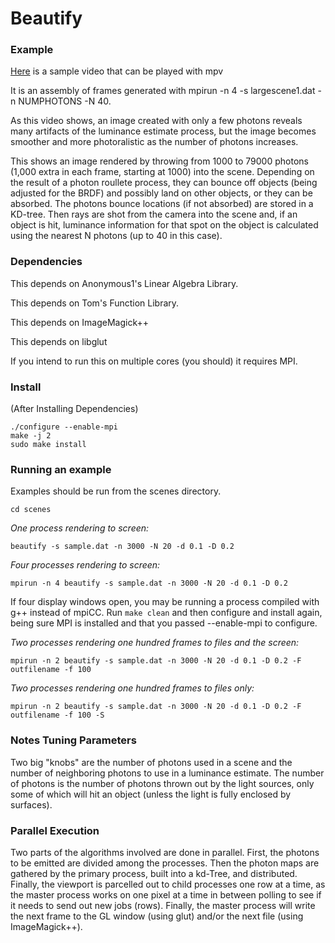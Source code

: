 Beautify
=====================================================

### Example

<!-- ![increasing photons with up to a forty-photon sample](largescene-ns-40N-mpi4-0.gif  "From 1000 to 79000 photons") -->

<!--
<video width="320" height="240" controls>
  <source src="https://kingcountybusinesslaw.com/misc/largescene-ns-40N-mpi4-0-html5.mp4" type="video/mp4">
Your browser does not support the video tag.
</video> 

<a href="https://kingcountybusinesslaw.com/tom/gitlist/beautify.git/raw/master/video/largescene-ns-40N-mpi4-0.mp4"><img src="blob/master/largescene-ns-40N-mpi4-0.gif"></a>
-->

<a href="https://kingcountybusinesslaw.com/misc/largescene-ns-40N-mpi4-0.mp4">Here</a> is a sample video that can be played with mpv

It is an assembly of frames generated with mpirun -n 4 -s largescene1.dat -n NUMPHOTONS -N 40.

As this video shows, an image created with only a few photons reveals many artifacts of the luminance estimate process, but the image becomes smoother and more photoralistic as the number of photons increases.

This shows an image rendered by throwing from 1000 to 79000 photons (1,000 extra in each frame, starting at 1000) into the scene. Depending on the result of a photon roullete process, they can bounce off objects (being adjusted for the BRDF) and possibly land on other objects, or they can be absorbed. The photons bounce locations (if not absorbed) are stored in a KD-tree. Then rays are shot from the camera into the scene and, if an object is hit, luminance information for that spot on the object is calculated using the nearest N photons (up to 40 in this case). 

### Dependencies


This depends on Anonymous1's Linear Algebra Library.

This depends on Tom's Function Library.

This depends on ImageMagick++

This depends on libglut

If you intend to run this on multiple cores (you should) it requires MPI.

### Install

(After Installing Dependencies)

```
./configure --enable-mpi
make -j 2
sudo make install
```

### Running an example

Examples should be run from the scenes directory.

`cd scenes`

*One process rendering to screen:*

`beautify -s sample.dat -n 3000 -N 20 -d 0.1 -D 0.2`

*Four processes rendering to screen:*

`mpirun -n 4 beautify -s sample.dat -n 3000 -N 20 -d 0.1 -D 0.2`

If four display windows open, you may be running a process compiled with
g++ instead of mpiCC. Run `make clean` and then configure and install
again, being sure MPI is installed and that you passed --enable-mpi
to configure.

*Two processes rendering one hundred frames to files and the screen:*

`mpirun -n 2 beautify -s sample.dat -n 3000 -N 20 -d 0.1 -D 0.2 -F outfilename -f 100`

*Two processes rendering one hundred frames to files only:*

`mpirun -n 2 beautify -s sample.dat -n 3000 -N 20 -d 0.1 -D 0.2 -F outfilename -f 100 -S`

### Notes Tuning Parameters

Two big "knobs" are the number of photons used in a scene and the number
of neighboring photons to use in a luminance estimate. The number of photons
is the number of photons thrown out by the light sources, only some of which
will hit an object (unless the light is fully enclosed by surfaces).

### Parallel Execution

Two parts of the algorithms involved are done in parallel. First, the photons to be
emitted are divided among the processes. Then the photon maps are gathered by the
primary process, built into a kd-Tree, and distributed. Finally, the viewport is
parcelled out to child processes one row at a time, as the master process works
on one pixel at a time in between polling to see if it needs to send out new
jobs (rows). Finally, the master process will write the next frame to the GL
window (using glut) and/or the next file (using ImageMagick++).
